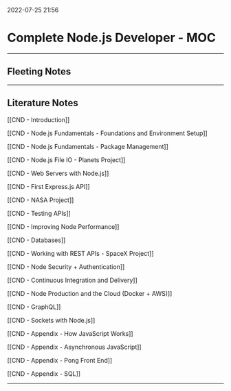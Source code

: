 2022-07-25 21:56
# Complete Node.js Developer - MOC
---
## Fleeting Notes


---
## Literature Notes
[[CND - Introduction]]

[[CND - Node.js Fundamentals - Foundations and Environment Setup]]

[[CND - Node.js Fundamentals - Package Management]]

[[CND - Node.js File IO - Planets Project]]

[[CND - Web Servers with Node.js]]

[[CND - First Express.js API]]

[[CND - NASA Project]]

[[CND - Testing APIs]]

[[CND - Improving Node Performance]]

[[CND - Databases]]

[[CND - Working with REST APIs - SpaceX Project]]

[[CND - Node Security + Authentication]]

[[CND - Continuous Integration and Delivery]]

[[CND - Node Production and the Cloud (Docker + AWS)]]

[[CND - GraphQL]]

[[CND - Sockets with Node.js]]

[[CND - Appendix - How JavaScript Works]]

[[CND - Appendix - Asynchronous JavaScript]]

[[CND - Appendix - Pong Front End]]

[[CND - Appendix - SQL]]


---